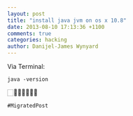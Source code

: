 ```yaml
---
layout: post
title: "install java jvm on os x 10.8"
date: 2013-08-10 17:13:36 +1100
comments: true
categories: hacking
author: Danijel-James Wynyard
---
```

Via Terminal: 

    java -version

🏻👍🏻👍🏻👍🏻

`#MigratedPost`
